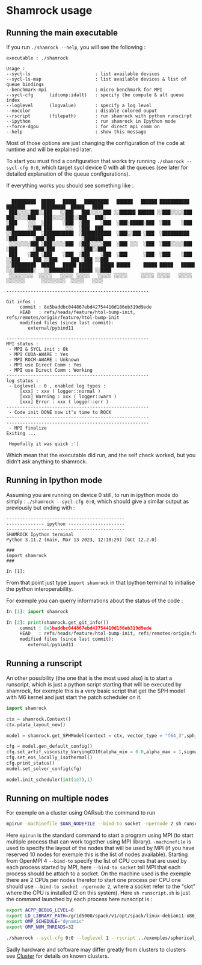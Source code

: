 # Shamrock usage


## Running the main executable 

If you run `./shamrock --help`, you will see the following :

```
executable : ./shamrock 

Usage : 
--sycl-ls                        : list available devices 
--sycl-ls-map                    : list available devices & list of queue bindings 
--benchmark-mpi                  : micro benchmark for MPI 
--sycl-cfg      (idcomp:idalt)   : specify the compute & alt queue index 
--loglevel      (logvalue)       : specify a log level 
--nocolor                        : disable colored ouput 
--rscript       (filepath)       : run shamrock with python runscirpt 
--ipython                        : run shamrock in Ipython mode 
--force-dgpu                     : for direct mpi comm on 
--help                           : show this message 
```

Most of those options are just changing the configuration of the code at runtime and will be explained later.

To start you must find a configuration that works try running `./shamrock --sycl-cfg 0:0`, which target sycl device 0 with all the queues (see later for detailed explanation of the queue configurations).

If everything works you should see something like : 

```

  █████████  █████   █████   █████████   ██████   ██████ ███████████      ███████      █████████  █████   ████
 ███░░░░░███░░███   ░░███   ███░░░░░███ ░░██████ ██████ ░░███░░░░░███   ███░░░░░███   ███░░░░░███░░███   ███░ 
░███    ░░░  ░███    ░███  ░███    ░███  ░███░█████░███  ░███    ░███  ███     ░░███ ███     ░░░  ░███  ███   
░░█████████  ░███████████  ░███████████  ░███░░███ ░███  ░██████████  ░███      ░███░███          ░███████    
 ░░░░░░░░███ ░███░░░░░███  ░███░░░░░███  ░███ ░░░  ░███  ░███░░░░░███ ░███      ░███░███          ░███░░███   
 ███    ░███ ░███    ░███  ░███    ░███  ░███      ░███  ░███    ░███ ░░███     ███ ░░███     ███ ░███ ░░███  
░░█████████  █████   █████ █████   █████ █████     █████ █████   █████ ░░░███████░   ░░█████████  █████ ░░████
 ░░░░░░░░░  ░░░░░   ░░░░░ ░░░░░   ░░░░░ ░░░░░     ░░░░░ ░░░░░   ░░░░░    ░░░░░░░      ░░░░░░░░░  ░░░░░   ░░░░ 

----------------------------------------------------- 

Git infos :
     commit : 8e5baddbc044867ebd42754410d186eb319d9ede
     HEAD   : refs/heads/feature/htol-bump-init, refs/remotes/origin/feature/htol-bump-init
     modified files (since last commit):
        external/pybind11

----------------------------------------------------- 
MPI status :  
 - MPI & SYCL init : Ok 
 - MPI CUDA-AWARE : Yes 
 - MPI ROCM-AWARE : Unknown 
 - MPI use Direct Comm : Yes 
 - MPI use Direct Comm : Working 
----------------------------------------------------- 
log status :  
 - Loglevel : 0 , enabled log types :  
     [xxx] : xxx ( logger::normal ) 
     [xxx] Warning : xxx ( logger::warn ) 
     [xxx] Error : xxx ( logger::err ) 
----------------------------------------------------- 
 - Code init DONE now it's time to ROCK 
----------------------------------------------------- 
----------------------------------------------------- 
 - MPI finalize 
Exiting ...
 
 Hopefully it was quick :')
```

Which mean that the executable did run, and the self check worked, but you didn't ask anything to shamrock.

## Running in Ipython mode

Assuming you are running on device 0 still, to run in ipython mode do simply : `./shamrock --sycl-cfg 0:0`, which should give a similar output as previously but ending with : 
```
--------------------------------------------
-------------- ipython ---------------------
--------------------------------------------
SHAMROCK Ipython terminal
Python 3.11.2 (main, Mar 13 2023, 12:18:29) [GCC 12.2.0]

### 
import shamrock
###

In [1]: 
```

From that point just type `ìmport shamrock` in that Ipython terminal to initialise the python interoperability.

For exemple you can querry informations about the status of the code : 
```py
In [1]: import shamrock

In [2]: print(shamrock.get_git_info())
     commit : 8e5baddbc044867ebd42754410d186eb319d9ede
     HEAD   : refs/heads/feature/htol-bump-init, refs/remotes/origin/feature/htol-bump-init
     modified files (since last commit):
        external/pybind11
```

## Running a runscript

An other possibility (the one that is the most used also) is to start a runscript, which is just a python script starting that will be executed by shamrock, for exemple this is a very basic script that get the SPH model with M6 kernel and just start the patch scheduler on it.

```py
import shamrock

ctx = shamrock.Context()
ctx.pdata_layout_new()

model = shamrock.get_SPHModel(context = ctx, vector_type = "f64_3",sph_kernel = "M6")

cfg = model.gen_default_config()
cfg.set_artif_viscosity_VaryingCD10(alpha_min = 0.0,alpha_max = 1,sigma_decay = 0.1, alpha_u = 1, beta_AV = 2)
cfg.set_eos_locally_isothermal()
cfg.print_status()
model.set_solver_config(cfg)

model.init_scheduler(int(1e7),1)
```

## Running on multiple nodes

For exemple on a cluster using OARsub the command to run 

```sh
mpirun -machinefile $OAR_NODEFILE --bind-to socket -npernode 2 sh runscript.sh
```

Here `mpirun` is the standard command to start a program using MPI (to start multiple process that can work together using MPI library). `-machinefile` is used to specify the layout of the nodes that will be used by MPI (if you have reserved 10 nodes for exemple this is the list of nodes available). Starting from OpenMPI 4 `--bind-to` specify the list of CPU cores that are used by each process started by MPI, here `--bind-to socket` tell MPI that each process should be attach to a socket. On the machine used is the exemple there are 2 CPUs per nodes therefor to start one process per CPU one should use `--bind-to socket -npernode 2`, where a socket refer to the "slot" where the CPU is installed (2 on this system). Here `sh runscript.sh` is just the command launched by each process here runscript is : 
```sh
export ACPP_DEBUG_LEVEL=0 
export LD_LIBRARY_PATH=/grid5000/spack/v1/opt/spack/linux-debian11-x86_64_v2/gcc-10.4.0/llvm-13.0.1-i53qugtbmlvnfi6tppnc7bresushxg2j/lib:$LD_LIBRARY_PATH 
export OMP_SCHEDULE="dynamic"
export OMP_NUM_THREADS=32

./shamrock --sycl-cfg 0:0 --loglevel 1 --rscript ../exemples/spherical_wave.py
```

Sadly hardware and software may differ greatly from clusters to clusters see [Cluster](cluster.md) for details on known clusters.
